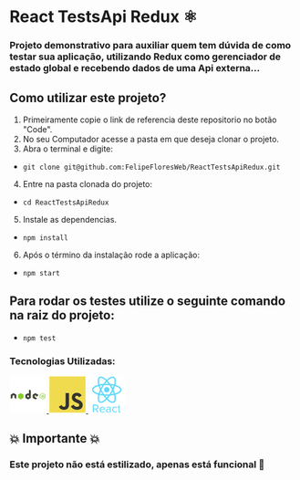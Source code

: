 # React TestsApi Redux :atom_symbol:
### Projeto demonstrativo para auxiliar quem tem dúvida de como testar sua aplicação, utilizando Redux como gerenciador de estado global e recebendo dados de uma Api externa...

## Como utilizar este projeto?

1. Primeiramente copie o link de referencia deste repositorio no botão "Code".
2. No seu Computador acesse a pasta em que deseja clonar o projeto.
3. Abra o terminal e digite:
* `git clone git@github.com:FelipeFloresWeb/ReactTestsApiRedux.git`
4. Entre na pasta clonada do projeto:
* `cd ReactTestsApiRedux`
5. Instale as dependencias.
* `npm install`
6. Após o término da instalação rode a aplicação:
* `npm start`

## Para rodar os testes utilize o seguinte comando na raiz do projeto:
* `npm test`

<h3>Tecnologias Utilizadas:</h3>

<p align="left">
  <a href="https://nodejs.org/en/" target="_blank">
  <img src="https://raw.githubusercontent.com/devicons/devicon/master/icons/nodejs/nodejs-original-wordmark.svg" alt="node" width="65" height="65"/>
  </a>
  <a href="https://developer.mozilla.org/en-US/docs/Web/JavaScript" target="_blank">
  <img src="https://raw.githubusercontent.com/devicons/devicon/master/icons/javascript/javascript-original.svg" alt="javascript" width="65" height="65"/>
  </a>
  <a href="https://reactjs.org/" target="_blank">
  <img src="https://raw.githubusercontent.com/devicons/devicon/master/icons/react/react-original-wordmark.svg" alt="react" width="65" height="65"/>
  </a>
</p>

## 💥 Importante 💥
### Este projeto não está estilizado, apenas está funcional 🙂
